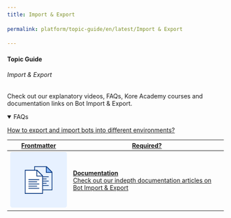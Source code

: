 ```yaml
---
title: Import & Export

permalink: platform/topic-guide/en/latest/Import & Export

---
```


#### Topic Guide
###### Import & Export

  Check out our explanatory videos, FAQs, Kore Academy courses and documentation links on Bot Import & Export.

<details open>
  <summary>FAQs
  </summary>


<a class="doc-link" target="_blank" href="https://developer.kore.ai/docs/bots/bot-settings/bot-management/using-bot-variables/">
 
  How to export and import bots into different environments?

</a>



</details>

<a class="doc-link" target="_blank" href="https://developer.kore.ai/docs/bots/sdks/botkit-sdk-tutorial-agent-transfer/">
 

| Frontmatter | Required? |
|-------------|-------------|
| ![alt text](images/docIcon.svg "Title") | **Documentation**  <br /> Check out our indepth documentation articles on Bot Import & Export | 


</a>
